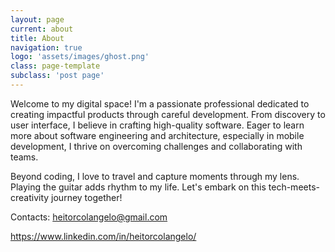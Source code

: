 ```yaml
---
layout: page
current: about
title: About
navigation: true
logo: 'assets/images/ghost.png'
class: page-template
subclass: 'post page'
---
```


Welcome to my digital space! I'm a passionate professional dedicated to creating impactful products through careful development. From discovery to user interface, I believe in crafting high-quality software. Eager to learn more about software engineering and architecture, especially in mobile development, I thrive on overcoming challenges and collaborating with teams.

Beyond coding, I love to travel and capture moments through my lens. Playing the guitar adds rhythm to my life. Let's embark on this tech-meets-creativity journey together!

Contacts:
heitorcolangelo@gmail.com

https://www.linkedin.com/in/heitorcolangelo/
